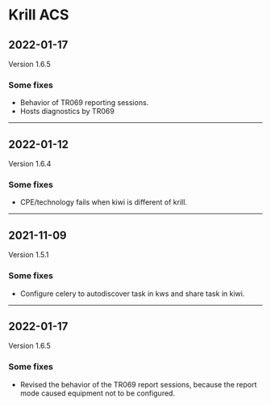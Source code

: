 # Krill ACS

## 2022-01-17
Version 1.6.5

### Some fixes

<ul><li>Behavior of TR069 reporting sessions.</li><li>Hosts diagnostics by TR069</li></ul>

---

## 2022-01-12
Version 1.6.4

### Some fixes

<ul><li>CPE/technology fails when kiwi is different of krill.</li></ul>

---

## 2021-11-09
Version 1.5.1

### Some fixes

<ul><li>Configure celery to autodiscover task in kws and share task in kiwi.</li></ul>

---

## 2022-01-17
Version 1.6.5

### Some fixes

<ul><li>Revised the behavior of the TR069 report sessions, because the report mode caused equipment not to be configured.</li></ul>

